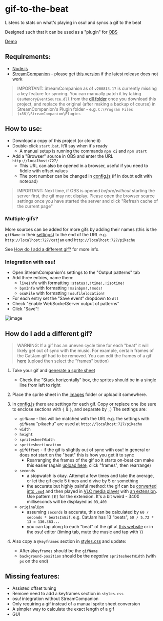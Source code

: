# gif-to-the-beat

Listens to stats on what's playing in osu! and syncs a gif to the beat

Designed such that it can be used as a "plugin" for [OBS](https://obsproject.com/)

[Demo](https://youtu.be/tGu67o-DhTE)

## Requirements:

- [Node.js](https://nodejs.org/en/download/)
- [StreamCompanion](https://github.com/Piotrekol/StreamCompanion/releases) -
  please get [this version](https://github.com/Piotrekol/StreamCompanion/releases/tag/v200813.17) if the latest release does not work

> IMPORTANT: StreamCompanion as of `v200813.17` is currently missing a key feature for syncing.
> You can manually patch it by taking `OsuMemoryEventSource.dll` from the [dll folder](./dll) once you download this project,
> and replace the original (after making a backup of course) in StreamCompanion's Plugin folder - e.g. `C:\Program Files (x86)\StreamCompanion\Plugins`

## How to use:

- Download a copy of this project (or clone it)
- Double-click `start.bat`. It'll say when it's ready
  - A manual setup is running the commands `npm ci` and `npm start`
- Add a "Browser" source in OBS and enter the URL `http://localhost:727/`
  - This URL can also be opened in a browser, useful if you need to fiddle with offset values
  - The port number can be changed in [config.js](./src/config.js) (if in doubt edit with notepad)

> IMPORTANT: Next time, if OBS is opened _before/without_ starting the server first, the gif may not display.
> Please open the browser source settings once you have started the server and click "Refresh cache of the current page"

### Multiple gifs?

More sources can be added for more gifs by adding their names (this is the `gifName` in their [settings](./src/config.js)) to the end of the URL
e.g. `http://localhost:727/catjam` and `http://localhost:727/pikachu`

See [How do I add a different gif?](#how-do-i-add-a-different-gif) for more info.

### Integration with osu!

- Open StreamCompanion's settings to the "Output patterns" tab
- Add three entries, name them:
  - `liveInfo` with formatting `!status!,!time!,!isotime!`
  - `bpmInfo` with formatting `!mainbpm!,!mods!`
  - `osuFile` with formatting `!osufilelocation!`
- For each entry set the "Save event" dropdown to `All`
- Check "Enable WebSocketServer output of patterns"
- Click "Save"!

![image](https://user-images.githubusercontent.com/25311843/92326306-36ed1a80-f0a5-11ea-9cd8-80211f9b3fc9.png)

## How do I add a different gif?

> WARNING: If a gif has an uneven cycle time for each "beat" it will likely get out of sync with the music.
> For example, certain frames of the CatJam gif had to be removed.
> You can edit the frames of a gif [here](https://ezgif.com/maker) (upload then select the "frames" button)

1. Take your gif and [generate a sprite sheet](https://ezgif.com/gif-to-sprite)

   - Check the "Stack horizontally" box, the sprites should be in a single line from left to right

1. Place the sprite sheet in the [images](./app/images) folder or upload it somewhere.

1. In [config.js](./server/config.js) there are settings for each gif. Copy or replace one (be sure to enclose sections with `{` & `}`, and separate by `,`)
   The settings are:

   - `gifName` - this will be matched with the URL e.g. the settings with `gifName` "pikachu" are used at `http://localhost:727/pikachu`
   - `width`
   - `height`
   - `spritesheetWidth`
   - `spritesheetLocation`
   - `gifOffset` - if the gif is slightly out of sync with osu! in general or does not start on the "beat" this is how you get it to sync
     - Rearranging the frames of the gif so it starts on-beat can make this easier
       (again [upload here](https://ezgif.com/maker), click "frames", then rearrange)
   - `seconds`
     - a stopwatch is okay. Attempt a few times and take the average, or let the gif cycle 5 times and divive by 5 or something
     - the accurate but highly painful method: the gif can be [converted into `.mp4`](https://ezgif.com/gif-to-mp4)
       and then played in [VLC media player](https://www.videolan.org/vlc/) with [an extension](https://addons.videolan.org/p/1154032/).
       Use pattern `[E]` for the extension. It's a bit weird - 3400 milliseconds will be displayed as `03,400`
   - `originalBpm`
     - assuming `seconds` is accurate, this can be calculated by `60 / seconds * beatsInGif`.
       e.g. CatJam has 13 "beats", `60 / 5.72 * 13 = 136.363...`
     - you can tap along to each "beat" of the gif at [this website](https://www.all8.com/tools/bpm.htm)
       or in the osu! editor (timing tab, mute the music and tap with `T`)

1. Also copy a `@keyframes` section in [styles.css](./app/styles.css) and update:
   - After `@keyframes` should be the `gifName`
   - `background-position` should be the _negative_ `spritesheetWidth` (with `px` on the end)

## Missing features:

- Assisted offset tuning
- Remove need to add a keyframes section in `styles.css`
- osu! integration without StreamCompanion
- Only requiring a gif instead of a manual sprite sheet conversion
- A simpler way to calculate the exact length of a gif
- GUI
